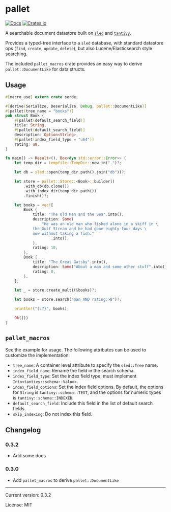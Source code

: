 # pallet

[![Docs](https://docs.rs/pallet/badge.svg)](https://docs.rs/crate/pallet/)
[![Crates.io](https://img.shields.io/crates/v/pallet.svg)](https://crates.io/crates/pallet)


A searchable document datastore built on [`sled`](https://docs.rs/sled) and [`tantivy`](https://docs.rs/tantivy).

Provides a typed-tree interface to a `sled` database, with standard datastore ops (`find`, `create`, `update`, `delete`),
but also Lucene/Elasticsearch style searching.

The included `pallet_macros` crate provides an easy way to derive `pallet::DocumentLike` for data structs.

## Usage

```rust
#[macro_use] extern crate serde;

#[derive(Serialize, Deserialize, Debug, pallet::DocumentLike)]
#[pallet(tree_name = "books")]
pub struct Book {
    #[pallet(default_search_field)]
    title: String,
    #[pallet(default_search_field)]
    description: Option<String>,
    #[pallet(index_field_type = "u64")]
    rating: u8,
}

fn main() -> Result<(), Box<dyn std::error::Error>> {
    let temp_dir = tempfile::TempDir::new_in(".")?;

    let db = sled::open(temp_dir.path().join("db"))?;

    let store = pallet::Store::<Book>::builder()
        .with_db(db.clone())
        .with_index_dir(temp_dir.path())
        .finish()?;

    let books = vec![
        Book {
            title: "The Old Man and the Sea".into(),
            description: Some(
                "He was an old man who fished alone in a skiff in \
            the Gulf Stream and he had gone eighty-four days \
            now without taking a fish."
                    .into(),
            ),
            rating: 10,
        },
        Book {
            title: "The Great Gatsby".into(),
            description: Some("About a man and some other stuff".into()),
            rating: 8,
        },
    ];

    let _ = store.create_multi(&books)?;

    let books = store.search("man AND rating:>8")?;

    println!("{:?}", books);

    Ok(())
}
```

## `pallet_macros`

See the example for usage. The following attributes can be used to customize the implementation:

* `tree_name`: A container level attribute to specify the `sled::Tree` name.
* `index_field_name`: Rename the field in the search schema.
* `index_field_type`: Set the index field type, must implement `Into<tantivy::schema::Value>`.
* `index_field_options`: Set the index field options. By default, the options for `String` is
`tantivy::schema::TEXT`, and the options for numeric types is `tantivy::schema::INDEXED`.
* `default_search_field`: Include this field in the list of default search fields.
* `skip_indexing`: Do not index this field.

## Changelog

### 0.3.2

* Add some docs

### 0.3.0

* Add `pallet_macros` to derive `pallet::DocumentLike`


<hr/>

Current version: 0.3.2

License: MIT
